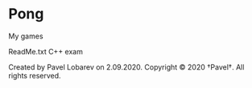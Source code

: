 # Pong
My games

ReadMe.txt
C++ exam

Created by Pavel Lobarev on 2.09.2020.
Copyright © 2020 †Pavel†. All rights reserved.

